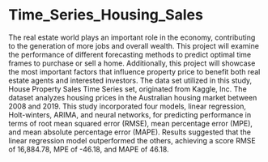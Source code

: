 # Time_Series_Housing_Sales
The real estate world plays an important role in the economy, contributing to the generation of more jobs and overall wealth. This project will examine the performance of different forecasting methods to predict optimal time frames to purchase or sell a home. Additionally, this project will showcase the most important factors that influence property price to benefit both real estate agents and interested investors. The data set utilized in this study, House Property Sales Time Series set, originated from Kaggle, Inc. The dataset analyzes housing prices in the Australian housing market between 2008 and 2019. This study incorporated four models, linear regression, Holt-winters, ARIMA, and neural networks, for predicting performance in terms of root mean squared error (RMSE), mean percentage error (MPE), and mean absolute percentage error (MAPE). Results suggested that the linear regression model outperformed the others, achieving a score RMSE of 16,884.78, MPE of -46.18, and MAPE of 46.18.  
